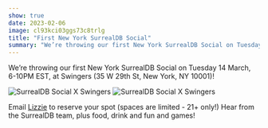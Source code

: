 ```yaml
---
show: true
date: 2023-02-06
image: cl93kci03ggs73c8trlg
title: "First New York SurrealDB Social"
summary: "We’re throwing our first New York SurrealDB Social on Tuesday 14 March, 6-10PM EST, at Swingers (35 W 29th St, New York, NY 10001)!"
---
```


We’re throwing our first New York SurrealDB Social on Tuesday 14 March, 6-10PM EST, at Swingers (35 W 29th St, New York, NY 10001)!

![SurrealDB Social X Swingers](cfbv3c91l7gs73dp55j0)
![SurrealDB Social X Swingers](cfbv3c91l7gs73dp55r0)

Email [Lizzie](https://www.linkedin.com/posts/surrealdb_were-throwing-our-firstnew-york-surrealdb-activity-7028325548875476992-QrE9?utm_source=share&utm_medium=member_desktop) to reserve your spot (spaces are limited - 21+ only!) Hear from the SurrealDB team, plus food, drink and fun and games!